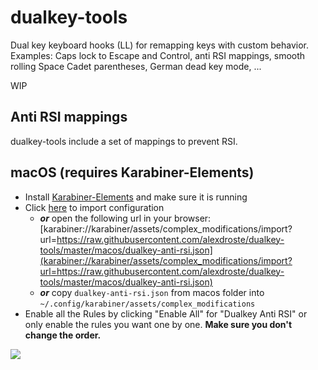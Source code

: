 # dualkey-tools
Dual key keyboard hooks (LL) for remapping keys with custom behavior. Examples: Caps lock to Escape and Control, anti RSI mappings, smooth rolling Space Cadet parentheses, German dead key mode, ...

WIP

## Anti RSI mappings

dualkey-tools include a set of mappings to prevent RSI.

## macOS (requires Karabiner-Elements)

* Install [Karabiner-Elements](https://karabiner-elements.pqrs.org) and make sure it is running
* Click [here](https://htmlpreview.github.io/?https://raw.githubusercontent.com/alexdroste/dualkey-tools/master/macos/importconfig.html) to import configuration
  * _**or**_ open the following url in your browser:
    [karabiner://karabiner/assets/complex_modifications/import?url=https://raw.githubusercontent.com/alexdroste/dualkey-tools/master/macos/dualkey-anti-rsi.json](karabiner://karabiner/assets/complex_modifications/import?url=https://raw.githubusercontent.com/alexdroste/dualkey-tools/master/macos/dualkey-anti-rsi.json)
  * _**or**_ copy `dualkey-anti-rsi.json` from macos folder into `~/.config/karabiner/assets/complex_modifications`
* Enable all the Rules by clicking "Enable All" for "Dualkey Anti RSI" or only enable the rules you want one by one. **Make sure you don't change the order.**

![](https://raw.githubusercontent.com/alexdroste/dualkey-tools/master/assets/karabiner_prefs.png)

